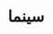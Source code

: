 ---
title: سینما
content:
    items: 
        '@taxonomy.category': [cinema]
body_classes: 'title-center title-h1h2'
twig_first: true
process:
    twig: true
sitemap:
    ignore: true
---
